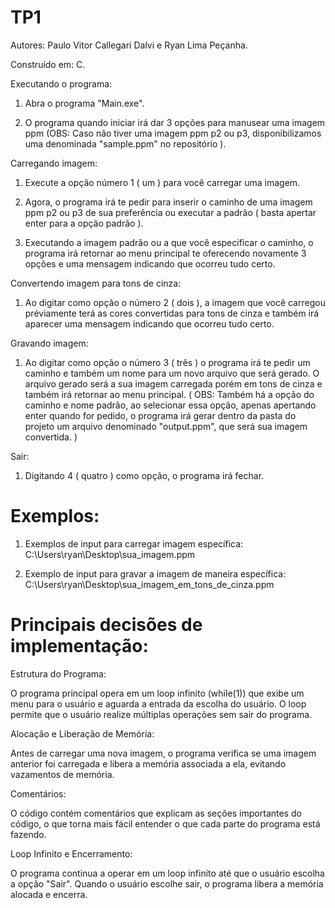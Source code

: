# TP1

Autores: Paulo Vitor Callegari Dalvi e Ryan Lima Peçanha.

Construído em: C.

Executando o programa:

1. Abra o programa "Main.exe".

2. O programa quando iniciar irá dar 3 opções para manusear uma imagem ppm (OBS: Caso não tiver uma imagem ppm p2 ou p3, disponibilizamos uma denominada "sample.ppm" no repositório ).

Carregando imagem:

1. Execute a opção número 1 ( um ) para você carregar uma imagem.

2. Agora, o programa irá te pedir para inserir o caminho de uma imagem ppm p2 ou p3 de sua preferência ou executar a padrão ( basta apertar enter para a opção padrão ).

3. Executando a imagem padrão ou a que você especificar o caminho, o programa irá retornar ao menu principal te oferecendo novamente 3 opções e uma mensagem indicando que ocorreu tudo certo.

Convertendo imagem para tons de cinza:

1. Ao digitar como opção o número 2 ( dois ), a imagem que você carregou préviamente terá as cores convertidas para tons de cinza e também irá aparecer uma mensagem indicando que ocorreu tudo certo. 

Gravando imagem:

1. Ao digitar como opção o número 3 ( três ) o programa irá te pedir um caminho e também um nome para um novo arquivo que será gerado. O arquivo gerado será a sua imagem carregada porém em tons de cinza e também irá retornar ao menu principal. ( OBS: Também há a opção do caminho e nome padrão, ao selecionar essa opção, apenas apertando enter quando for pedido, o programa irá gerar dentro da pasta do projeto um arquivo denominado "output.ppm", que será sua imagem convertida. )

Sair:

1. Digitando 4 ( quatro ) como opção, o programa irá fechar.

# Exemplos:

1. Exemplos de input para carregar imagem específica: C:\Users\ryan\Desktop\sua_imagem.ppm

2. Exemplo de input para gravar a imagem de maneira específica: C:\Users\ryan\Desktop\sua_imagem_em_tons_de_cinza.ppm

# Principais decisões de implementação:

Estrutura do Programa:

O programa principal opera em um loop infinito (while(1)) que exibe um menu para o usuário e aguarda a entrada da escolha do usuário. O loop permite que o usuário realize múltiplas operações sem sair do programa.

Alocação e Liberação de Memória:

Antes de carregar uma nova imagem, o programa verifica se uma imagem anterior foi carregada e libera a memória associada a ela, evitando vazamentos de memória.

Comentários:

O código contém comentários que explicam as seções importantes do código, o que torna mais fácil entender o que cada parte do programa está fazendo.

Loop Infinito e Encerramento:

O programa continua a operar em um loop infinito até que o usuário escolha a opção "Sair". Quando o usuário escolhe sair, o programa libera a memória alocada e encerra.
